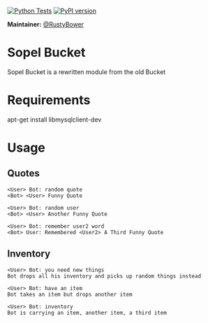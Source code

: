 [![Python Tests](https://github.com/sopel-irc/sopel-bucket/actions/workflows/python-tests.yml/badge.svg?branch=master)](https://github.com/sopel-irc/sopel-bucket/actions/workflows/python-tests.yml)
[![PyPI version](https://badge.fury.io/py/sopel-modules.bucket.svg)](https://badge.fury.io/py/sopel-modules.bucket)

**Maintainer:** [@RustyBower](https://github.com/rustybower)

# Sopel Bucket

Sopel Bucket is a rewritten module from the old Bucket

# Requirements

apt-get install libmysqlclient-dev

# Usage
## Quotes
```
<User> Bot: random quote
<Bot> <User> Funny Quote
```

```
<User> Bot: random user
<Bot> <User> Another Funny Quote
```

```
<User> Bot: remember user2 word
<Bot> User: Remembered <User2> A Third Funny Quote
```

## Inventory
```
<User> Bot: you need new things
Bot drops all his inventory and picks up random things instead
```

```
<User> Bot: have an item
Bot takes an item but drops another item
```

```
<User> Bot: inventory
Bot is carrying an item, another item, a third item
```

